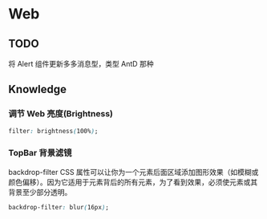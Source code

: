 # Web

## TODO

将 Alert 组件更新多多消息型，类型 AntD 那种

## Knowledge

### 调节 Web 亮度(Brightness)

```css
filter: brightness(100%);
```

### TopBar 背景滤镜
backdrop-filter CSS 属性可以让你为一个元素后面区域添加图形效果（如模糊或颜色偏移）。因为它适用于元素背后的所有元素，为了看到效果，必须使元素或其背景至少部分透明。

```css
backdrop-filter: blur(16px);
```
